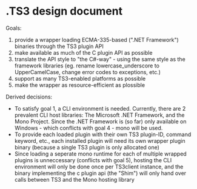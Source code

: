 .TS3 design document
====================

Goals:
 1. provide a wrapper loading ECMA-335-based (".NET Framework") binaries through the TS3 plugin API
 2. make available as much of the C plugin API as possible
 3. translate the API style to "the C#-way" - using the same style as the framework libraries
    (eg. rename lowercase_underscore to UpperCamelCase, change error codes to exceptions, etc.)
 4. support as many TS3-enabled platforms as possible
 5. make the wrapper as resource-efficient as plossible

Derived decisions:
 - To satisfy goal 1, a CLI environment is needed. Currently, there are 2 prevalent CLI host libraries: The Microsoft .NET Framework, and the Mono Project.
   Since the .NET Framework is (so far) only available on Windows - which conflicts with goal 4 - mono will be used.
 - To provide each loaded plugin with their own TS3 plugin-ID, command keyword, etc., each installed plugin will need its own wrapper plugin binary
   (because a single TS3 plugin is only allocated one)
 - Since loading a seperate mono runtime for each of multiple wrapped plugins is unneccessary (conflicts with goal 5),
   hosting the CLI environment will only be done once per TS3client instance,
   and the binary implementing the c plugin api (the "Shim") will only hand over calls between TS3 and the Mono hosting library
